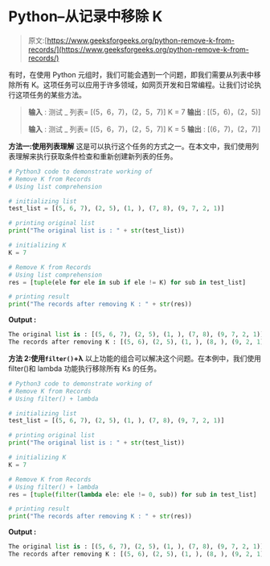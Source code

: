 # Python–从记录中移除 K

> 原文:[https://www.geeksforgeeks.org/python-remove-k-from-records/](https://www.geeksforgeeks.org/python-remove-k-from-records/)

有时，在使用 Python 元组时，我们可能会遇到一个问题，即我们需要从列表中移除所有 K。这项任务可以应用于许多领域，如网页开发和日常编程。让我们讨论执行这项任务的某些方法。

> **输入** :
> 测试 _ 列表= [(5，6，7)，(2，5，7)]
> K = 7
> **输出** : [(5，6)，(2，5)]
> 
> **输入** :
> 测试 _ 列表= [(5，6，7)，(2，5，7)]
> K = 5
> **输出** : [(6，7)，(2，7)]

**方法一:使用列表理解**
这是可以执行这个任务的方式之一。在本文中，我们使用列表理解来执行获取条件检查和重新创建新列表的任务。

```py
# Python3 code to demonstrate working of 
# Remove K from Records
# Using list comprehension

# initializing list
test_list = [(5, 6, 7), (2, 5), (1, ), (7, 8), (9, 7, 2, 1)]

# printing original list
print("The original list is : " + str(test_list))

# initializing K 
K = 7

# Remove K from Records
# Using list comprehension
res = [tuple(ele for ele in sub if ele != K) for sub in test_list]

# printing result 
print("The records after removing K : " + str(res)) 
```

**Output :**

```py
The original list is : [(5, 6, 7), (2, 5), (1, ), (7, 8), (9, 7, 2, 1)]
The records after removing K : [(5, 6), (2, 5), (1, ), (8, ), (9, 2, 1)]

```

**方法 2:使用`filter()`+λ**
以上功能的组合可以解决这个问题。在本例中，我们使用 filter()和 lambda 功能执行移除所有 Ks 的任务。

```py
# Python3 code to demonstrate working of 
# Remove K from Records
# Using filter() + lambda

# initializing list
test_list = [(5, 6, 7), (2, 5), (1, ), (7, 8), (9, 7, 2, 1)]

# printing original list
print("The original list is : " + str(test_list))

# initializing K 
K = 7

# Remove K from Records
# Using filter() + lambda
res = [tuple(filter(lambda ele: ele != 0, sub)) for sub in test_list]

# printing result 
print("The records after removing K : " + str(res)) 
```

**Output :**

```py
The original list is : [(5, 6, 7), (2, 5), (1, ), (7, 8), (9, 7, 2, 1)]
The records after removing K : [(5, 6), (2, 5), (1, ), (8, ), (9, 2, 1)]

```
